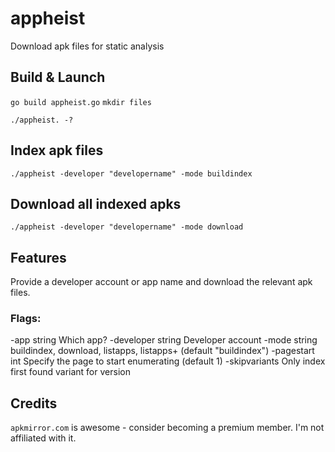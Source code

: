 # appheist

Download apk files for static analysis


## Build & Launch

`go build appheist.go`
`mkdir files`

`./appheist. -?`


## Index apk files
`./appheist -developer "developername" -mode buildindex`

## Download all indexed apks
`./appheist -developer "developername" -mode download`


## Features

Provide a developer account or app name and download the relevant apk files.

### Flags:
  -app string
        Which app?
  -developer string
        Developer account
  -mode string
        buildindex, download, listapps, listapps+ (default "buildindex")
  -pagestart int
        Specify the page to start enumerating (default 1)
  -skipvariants
        Only index first found variant for version
      

## Credits

`apkmirror.com` is awesome - consider becoming a premium member. I'm not affiliated with it.
